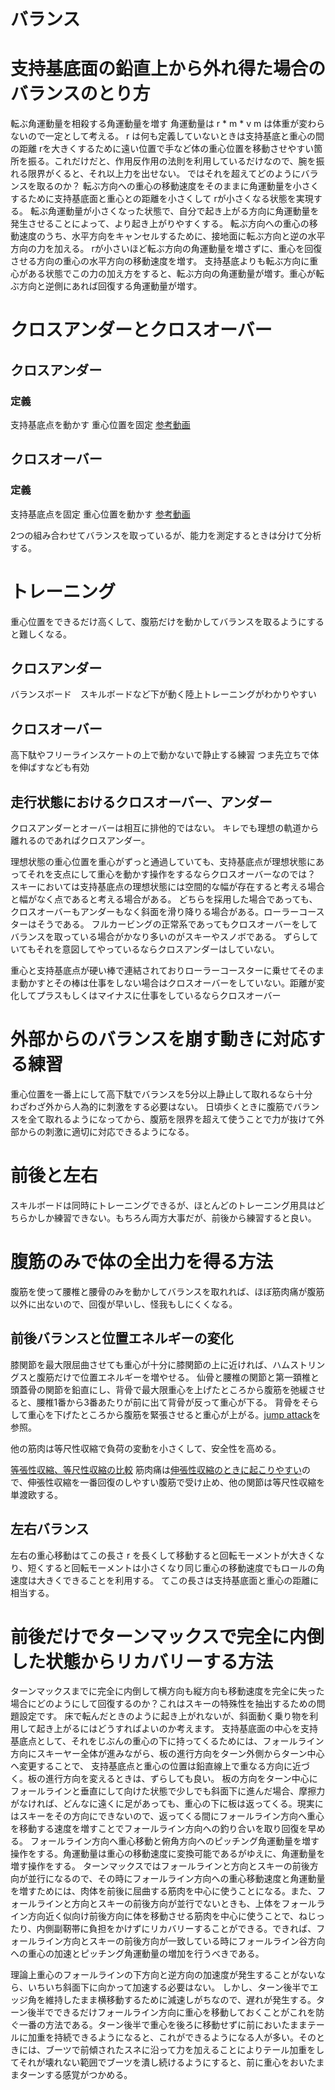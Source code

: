 # バランス

# 支持基底面の鉛直上から外れ得た場合のバランスのとり方

転ぶ角運動量を相殺する角運動量を増す
角運動量は r * m * v  m は体重が変わらないので一定として考える。
r は何も定義していないときは支持基底と重心の間の距離
rを大きくするために遠い位置で手など体の重心位置を移動させやすい箇所を振る。これだけだと、作用反作用の法則を利用しているだけなので、腕を振れる限界がくると、それ以上力を出せない。
ではそれを超えてどのようにバランスを取るのか？
転ぶ方向への重心の移動速度をそのままに角運動量を小さくするために支持基底面と重心との距離を小さくして rが小さくなる状態を実現する。
転ぶ角運動量が小さくなった状態で、自分で起き上がる方向に角運動量を発生させることによって、より起き上がりやすくする。
転ぶ方向への重心の移動速度のうち、水平方向をキャンセルするために、接地面に転ぶ方向と逆の水平方向の力を加える。 rが小さいほど転ぶ方向の角運動量を増さずに、重心を回復させる方向の重心の水平方向の移動速度を増す。
支持基底よりも転ぶ方向に重心がある状態でこの力の加え方をすると、転ぶ方向の角運動量が増す。重心が転ぶ方向と逆側にあれば回復する角運動量が増す。

# クロスアンダーとクロスオーバー

## クロスアンダー
### 定義
支持基底点を動かす
重心位置を固定
[参考動画](https://www.youtube.com/watch?v=8mhOqfy9GW4)

## クロスオーバー
### 定義
支持基底点を固定
重心位置を動かす
[参考動画](https://twitter.com/H0meMadeGarbage/status/1484716475487494150?s=20&t=VOBiuDILM92epGgs8-QrPQ)

2つの組み合わせてバランスを取っているが、能力を測定するときは分けて分析する。

# トレーニング
重心位置をできるだけ高くして、腹筋だけを動かしてバランスを取るようにすると難しくなる。

## クロスアンダー
バランスボード　スキルボードなど下が動く陸上トレーニングがわかりやすい

## クロスオーバー
高下駄やフリーラインスケートの上で動かないで静止する練習
つま先立ちで体を伸ばすなども有効

## 走行状態におけるクロスオーバー、アンダー

クロスアンダーとオーバーは相互に排他的ではない。
キレでも理想の軌道から離れるのであればクロスアンダー。

理想状態の重心位置を重心がずっと通過していても、支持基底点が理想状態にあってそれを支点にして重心を動かす操作をするならクロスオーバーなのでは？
スキーにおいては支持基底点の理想状態には空間的な幅が存在すると考える場合と幅がなく点であると考える場合がある。
どちらを採用した場合であっても、クロスオーバーもアンダーもなく斜面を滑り降りる場合がある。ローラーコースターはそうである。
フルカービングの正常系であってもクロスオーバーをしてバランスを取っている場合がかなり多いのがスキーやスノボである。
ずらしていてもそれを意図してやっているならクロスアンダーはしていない。

重心と支持基底点が硬い棒で連結されておりローラーコースターに乗せてそのまま動かすとその棒は仕事をしない場合はクロスオーバーをしていない。距離が変化してプラスもしくはマイナスに仕事をしているならクロスオーバー

# 外部からのバランスを崩す動きに対応する練習
重心位置を一番上にして高下駄でバランスを5分以上静止して取れるなら十分　わざわざ外から人為的に刺激をする必要はない。
日頃歩くときに腹筋でバランスを全て取れるようになってから、腹筋を限界を超えて使うことで力が抜けて外部からの刺激に適切に対応できるようになる。

# 前後と左右
スキルボードは同時にトレーニングできるが、ほとんどのトレーニング用具はどちらかしか練習できない。もちろん両方大事だが、前後から練習すると良い。

# 腹筋のみで体の全出力を得る方法

腹筋を使って腰椎と腰骨のみを動かしてバランスを取れれば、ほぼ筋肉痛が腹筋以外に出ないので、回復が早いし、怪我もしにくくなる。

## 前後バランスと位置エネルギーの変化

膝関節を最大限屈曲させても重心が十分に膝関節の上に近ければ、ハムストリングスと腹筋だけで位置エネルギーを増やせる。
仙骨と腰椎の関節と第一頚椎と頭蓋骨の関節を鉛直にし、背骨で最大限重心を上げたところから腹筋を弛緩させると、腰椎1番から3番あたりが前に出て背骨が反って重心が下る。
背骨をそらして重心を下げたところから腹筋を緊張させると重心が上がる。[jump attack](https://www.onedre-life.com/jump-attack/#toc6)を参照。

他の筋肉は等尺性収縮で負荷の変動を小さくして、安全性を高める。

[等張性収縮、等尺性収縮の比較](https://www.sakaimed.co.jp/knowledge/isokinetic-machine/advantages-and-disadvantages-of-isometric-and-isotonic/biodex5/)
筋肉痛は[伸張性収縮のときに起こりやすい](https://www.hb-nippon.com/news/38-other/34653-bsinfo20190201005)ので、伸張性収縮を一番回復のしやすい腹筋で受け止め、他の関節は等尺性収縮を単渡欧する。

## 左右バランス

左右の重心移動はてこの長さ r を長くして移動すると回転モーメントが大きくなり、短くすると回転モーメントは小さくなり同じ重心の移動速度でもロールの角速度は大きくできることを利用する。
てこの長さは支持基底面と重心の距離に相当する。

# 前後だけでターンマックスで完全に内倒した状態からリカバリーする方法

ターンマックスまでに完全に内倒して横方向も縦方向も移動速度を完全に失った場合にどのようにして回復するのか？これはスキーの特殊性を抽出するための問題設定です。
床で転んだときのように起き上がれないが、斜面動く乗り物を利用して起き上がるにはどうすればよいのか考えます。
支持基底面の中心を支持基底点として、それをじぶんの重心の下に持ってくるためには、フォールライン方向にスキーヤー全体が進みながら、板の進行方向をターン外側からターン中心へ変更することで、
支持基底点と重心の位置は鉛直線上で重なる方向に近づく。板の進行方向を変えるときは、ずらしても良い。
板の方向をターン中心にフォールラインと垂直にして向けた状態で少しでも斜面下に進んだ場合、摩擦力がなければ、どんなに遠くに足があっても、重心の下に板は返ってくる。現実にはスキーをその方向にできないので、返ってくる間にフォールライン方向へ重心を移動する速度を増すことでフォールライン方向への釣り合いを取り回復を早める。
フォールライン方向へ重心移動と俯角方向へのピッチング角運動量を増す操作をする。角運動量は重心の移動速度に変換可能であるがゆえに、角運動量を増す操作をする。
ターンマックスではフォールラインと方向とスキーの前後方向が並行になるので、その時にフォールライン方向への重心移動速度と角運動量を増すためには、肉体を前後に屈曲する筋肉を中心に使うことになる。また、フォールラインと方向とスキーの前後方向が並行でないときも、上体をフォールライン方向近く似向け前後方向に体を移動させる筋肉を中心に使うことで、ねじったり、内側副靭帯に負担をかけずにリカバリーすることができる。できれば、フォールライン方向とスキーの前後方向が一致している時にフォールライン谷方向への重心の加速とピッチング角運動量の増加を行うべきである。

理論上重心のフォールラインの下方向と逆方向の加速度が発生することがないなら、いちいち斜面下に向かって加速する必要はない。
しかし、ターン後半でエッジ角を維持したまま横移動するために減速しがちなので、遅れが発生する。ターン後半でできるだけフォールライン方向に重心を移動しておくことがこれを防ぐ一番の方法である。ターン後半で重心を後ろに移動せずに前においたままテールに加重を持続できるようになると、これができるようになる人が多い。そのときには、ブーツで前傾されたスネに沿って力を加えることによりテール加重をしてそれが壊れない範囲でブーツを潰し続けるようにすると、前に重心をおいたままターンする感覚がつかめる。